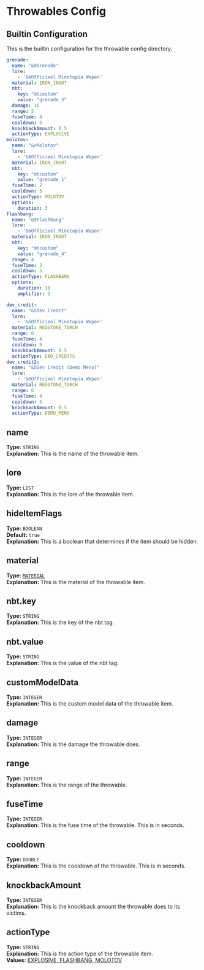# Throwables Config

## Builtin Configuration
This is the builtin configuration for the throwable config directory.

```yaml
grenade:
  name: "&9Grenade"
  lore:
    - '&6Officieel Minetopia Wapen'
  material: IRON_INGOT
  nbt:
    key: "mtcustom"
    value: "grenade_3"
  damage: 16
  range: 5
  fuseTime: 4
  cooldown: 5
  knockbackAmount: 0.5
  actionType: EXPLOSIVE
molotov:
  name: "&cMolotov"
  lore:
    - '&6Officieel Minetopia Wapen'
  material: IRON_INGOT
  nbt:
    key: "mtcustom"
    value: "grenade_1"
  fuseTime: 2
  cooldown: 5
  actionType: MOLOTOV
  options:
    duration: 3
flashbang:
  name: "&9Flashbang"
  lore:
    - '&6Officieel Minetopia Wapen'
  material: IRON_INGOT
  nbt:
    key: "mtcustom"
    value: "grenade_4"
  range: 4
  fuseTime: 2
  cooldown: 5
  actionType: FLASHBANG
  options:
    duration: 10
    amplifier: 1

dev_credit:
  name: "&5Dev Credit"
  lore:
    - '&6Officieel Minetopia Wapen'
  material: REDSTONE_TORCH
  range: 6
  fuseTime: 4
  cooldown: 5
  knockbackAmount: 0.5
  actionType: END_CREDITS
dev_credit2:
  name: "&5Dev Credit (Demo Menu)"
  lore:
    - '&6Officieel Minetopia Wapen'
  material: REDSTONE_TORCH
  range: 6
  fuseTime: 4
  cooldown: 5
  knockbackAmount: 0.5
  actionType: DEMO_MENU
```

## name
**Type:** ``STRING``\
**Explanation:** This is the name of the throwable item.

## lore
**Type:** ``LIST``\
**Explanation:** This is the lore of the throwable item.

## hideItemFlags
**Type:** ``BOOLEAN``\
**Default:** ``true``\
**Explanation:** This is a boolean that determines if the item should be hidden.

## material
**Type:** [``MATERIAL``](https://github.com/CryptoMorin/XSeries/blob/master/src/main/java/com/cryptomorin/xseries/XMaterial.java) \
**Explanation:** This is the material of the throwable item.

## nbt.key
**Type:** ``STRING``\
**Explanation:** This is the key of the nbt tag.

## nbt.value
**Type:** ``STRING``\
**Explanation:** This is the value of the nbt tag.

## customModelData
**Type:** ``INTEGER``\
**Explanation:** This is the custom model data of the throwable item.

## damage
**Type:** ``INTEGER``\
**Explanation:** This is the damage the throwable does.

## range
**Type:** ``INTEGER``\
**Explanation:** This is the range of the throwable.

## fuseTime
**Type:** ``INTEGER``\
**Explanation:** This is the fuse time of the throwable. This is in seconds.

## cooldown
**Type:** ``DOUBLE``\
**Explanation:** This is the cooldown of the throwable. This is in seconds.

## knockbackAmount
**Type:** ``INTEGER``\
**Explanation:** This is the knockback amount the throwable does to its victims.

## actionType
**Type:** ``STRING``\
**Explanation:** This is the action type of the throwable item.\
**Values:** [EXPLOSIVE, FLASHBANG, MOLOTOV](https://github.com/Jazzkuh/Gunshell/blob/master/src/main/java/com/jazzkuh/gunshell/api/enums/BuiltinThrowableActionType.java)
